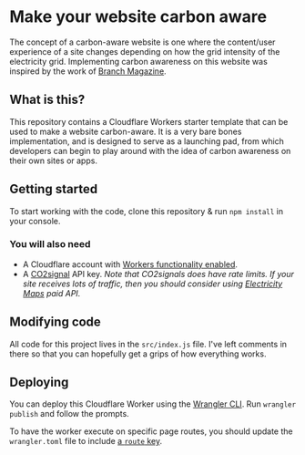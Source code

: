 # Make your website carbon aware

The concept of a carbon-aware website is one where the content/user experience of a site changes depending on how the grid intensity of the electricity grid. Implementing carbon awareness on this website was inspired by the work of [Branch Magazine](https://branch.climateaction.tech/issues/issue-1/designing-branch-sustainable-interaction-design-principles/).

## What is this?

This repository contains a Cloudflare Workers starter template that can be used to make a website carbon-aware. It is a very bare bones implementation, and is designed to serve as a launching pad, from which developers can begin to play around with the idea of carbon awareness on their own sites or apps.

## Getting started

To start working with the code, clone this repository & run `npm install` in your console.

### You will also need

- A Cloudflare account with [Workers functionality enabled](https://www.cloudflare.com/en-au/products/workers/).
- A [CO2signal](https://co2signal.com/) API key. _Note that CO2signals does have rate limits. If your site receives lots of traffic, then you should consider using [Electricity Maps](https://www.electricitymaps.com/) paid API._

## Modifying code

All code for this project lives in the `src/index.js` file. I've left comments in there so that you can hopefully get a grips of how everything works.

## Deploying

You can deploy this Cloudflare Worker using the [Wrangler CLI](https://developers.cloudflare.com/workers/wrangler/commands/#publish). Run `wrangler publish` and follow the prompts.

To have the worker execute on specific page routes, you should update the `wrangler.toml` file to include [a `route` key](https://developers.cloudflare.com/workers/wrangler/configuration/#types-of-routes).
